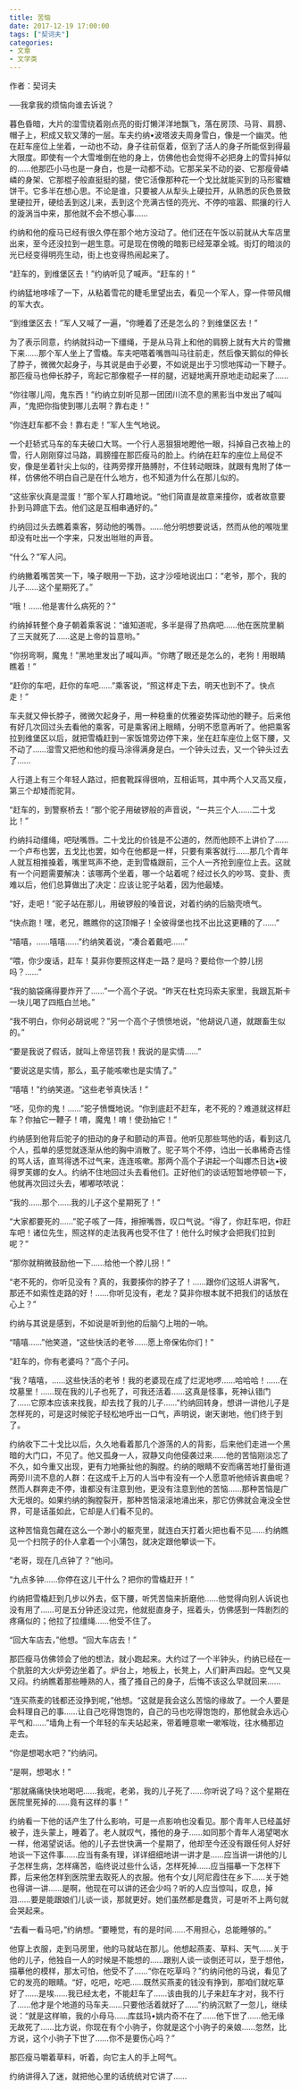 ```yaml
---
title: 苦恼
date: 2017-12-19 17:00:00
tags: ["契诃夫"]
categories: 
- 文章
- 文学类
---
```


作者：契诃夫

──我拿我的烦恼向谁去诉说？

暮色昏暗，大片的湿雪绕着刚点亮的街灯懒洋洋地飘飞，落在房顶、马背、肩膀、帽子上，积成又软又薄的一层。车夫约纳•波塔波夫周身雪白，像是一个幽灵。他在赶车座位上坐着，一动也不动，身子往前伛着，伛到了活人的身子所能伛到得最大限度。即使有一个大雪堆倒在他的身上，仿佛他也会觉得不必把身上的雪抖掉似的……他那匹小马也是一身白，也是一动都不动。它那呆呆不动的姿、它那瘦骨嶙嶙的身架、它那棍子般直挺挺的腿，使它活像那种花一个戈比就能买到的马形蜜糖饼干。它多半在想心思。不论是谁，只要被人从犁头上硬拉开，从熟悉的灰色景致里硬拉开，硬给丢到这儿来，丢到这个充满古怪的亮光、不停的喧嚣、熙攘的行人的漩涡当中来，那他就不会不想心事……

约纳和他的瘦马已经有很久停在那个地方没动了。他们还在午饭以前就从大车店里出来，至今还没拉到一趟生意。可是现在傍晚的暗影已经笼罩全城。街灯的暗淡的光已经变得明亮生动，街上也变得热闹起来了。

“赶车的，到维堡区去！”约纳听见了喊声。“赶车的！”

约纳猛地哆嗦了一下，从粘着雪花的睫毛里望出去，看见一个军人，穿一件带风帽的军大衣。

“到维堡区去！”军人又喊了一遍，“你睡着了还是怎么的？到维堡区去！”

为了表示同意，约纳就抖动一下缰绳，于是从马背上和他的肩膀上就有大片的雪撇下来……那个军人坐上了雪橇。车夫吧嗒着嘴唇叫马往前走，然后像天鹅似的伸长了脖子，微微欠起身子，与其说是由于必要，不如说是出于习惯地挥动一下鞭子。那匹瘦马也伸长脖子，弯起它那像棍子一样的腿，迟疑地离开原地走动起来了……

“你往哪儿闯，鬼东西！”约纳立刻听见那一团团川流不息的黑影当中发出了喊叫声，“鬼把你指使到哪儿去啊？靠右走！”

“你连赶车都不会！靠右走！”军人生气地说。

一个赶轿式马车的车夫破口大骂。一个行人恶狠狠地瞪他一眼，抖掉自己衣袖上的雪，行人刚刚穿过马路，肩膀撞在那匹瘦马的脸上。约纳在赶车的座位上局促不安，像是坐着针尖上似的，往两旁撑开胳膊肘，不住转动眼珠，就跟有鬼附了体一样，仿佛他不明白自己是在什么地方，也不知道为什么在那儿似的。

“这些家伙真是混蛋！”那个军人打趣地说。“他们简直是故意来撞你，或者故意要扑到马蹄底下去。他们这是互相串通好的。”

约纳回过头去瞧着乘客，努动他的嘴唇。……他分明想要说话，然而从他的喉咙里却没有吐出一个字来，只发出咝咝的声音。

“什么？”军人问。

约纳撇着嘴苦笑一下，嗓子眼用一下劲，这才沙哑地说出口：“老爷，那个，我的儿子……这个星期死了。”

“哦！……他是害什么病死的？”

约纳掉转整个身子朝着乘客说：“谁知道呢，多半是得了热病吧……他在医院里躺了三天就死了……这是上帝的旨意哟。”

“你拐弯啊，魔鬼！”黑地里发出了喊叫声。“你瞎了眼还是怎么的，老狗！用眼睛瞧着！”

“赶你的车吧，赶你的车吧……”乘客说，“照这样走下去，明天也到不了。快点走！”

车夫就又伸长脖子，微微欠起身子，用一种稳重的优雅姿势挥动他的鞭子。后来他有好几次回过头去看他的乘客，可是乘客闭上眼睛，分明不愿意再听了。他把乘客拉到维堡区以后，就把雪橇赶到一家饭馆旁边停下来，坐在赶车座位上伛下腰，又不动了……湿雪又把他和他的瘦马涂得满身是白。一个钟头过去，又一个钟头过去了……

人行道上有三个年轻人路过，把套靴踩得很响，互相诟骂，其中两个人又高又瘦，第三个却矮而驼背。

“赶车的，到警察桥去！”那个驼子用破锣般的声音说，“一共三个人……二十戈比！”

约纳抖动缰绳，吧哒嘴唇。二十戈比的价钱是不公道的，然而他顾不上讲价了……一个卢布也罢，五戈比也罢，如今在他都是一样，只要有乘客就行……那几个青年人就互相推搡着，嘴里骂声不绝，走到雪橇跟前，三个人一齐抢到座位上去。这就有一个问题需要解决：该哪两个坐着，哪一个站着呢？经过长久的吵骂、变卦、责难以后，他们总算做出了决定：应该让驼子站着，因为他最矮。

“好，走吧！”驼子站在那儿，用破锣般的嗓音说，对着约纳的后脑壳喷气。

“快点跑！嘿，老兄，瞧瞧你的这顶帽子！全彼得堡也找不出比这更糟的了……”

“嘻嘻，……嘻嘻……”约纳笑着说，“凑合着戴吧……”

“喂，你少废话，赶车！莫非你要照这样走一路？是吗？要给你一个脖儿拐吗？……”

“我的脑袋痛得要炸开了……”一个高个子说。“昨天在杜克玛索夫家里，我跟瓦斯卡一块儿喝了四瓶白兰地。”

“我不明白，你何必胡说呢？”另一个高个子愤愤地说，“他胡说八道，就跟畜生似的。”

“要是我说了假话，就叫上帝惩罚我！我说的是实情……”

“要说这是实情，那么，虱子能咳嗽也是实情了。”

“嘻嘻！”约纳笑道。“这些老爷真快活！”

“呸，见你的鬼！……”驼子愤慨地说。“你到底赶不赶车，老不死的？难道就这样赶车？你抽它一鞭子！唷，魔鬼！唷！使劲抽它！”

约纳感到他背后驼子的扭动的身子和颤动的声音。他听见那些骂他的话，看到这几个人，孤单的感觉就逐渐从他的胸中消散了。驼子骂个不停，诌出一长串稀奇古怪的骂人话，直骂得透不过气来，连连咳嗽。那两个高个子讲起一个叫娜杰日达•彼得罗芙娜的女人。约纳不住地回过头去看他们。正好他们的谈话短暂地停顿一下，他就再次回过头去，嘟嘟哝哝说：

“我的……那个……我的儿子这个星期死了！”

“大家都要死的……”驼子咳了一阵，擦擦嘴唇，叹口气说。“得了，你赶车吧，你赶车吧！诸位先生，照这样的走法我再也受不住了！他什么时候才会把我们拉到呢？”

“那你就稍微鼓励他一下……给他一个脖儿拐！”

“老不死的，你听见没有？真的，我要揍你的脖子了！……跟你们这班人讲客气，那还不如索性走路的好！……你听见没有，老龙？莫非你根本就不把我们的话放在心上？”

约纳与其说是感到，不如说是听到他的后脑勺上啪的一响。

“嘻嘻……”他笑道，“这些快活的老爷……愿上帝保佑你们！”

“赶车的，你有老婆吗？”高个子问。

“我？嘻嘻，……这些快活的老爷！我的老婆现在成了烂泥地啰……哈哈哈！……在坟墓里！……现在我的儿子也死了，可我还活着……这真是怪事，死神认错门了……它原本应该来找我，却去找了我的儿子……”约纳回转身，想讲一讲他儿子是怎样死的，可是这时候驼子轻松地呼出一口气，声明说，谢天谢地，他们终于到了。

约纳收下二十戈比以后，久久地看着那几个游荡的人的背影，后来他们走进一个黑暗的大门口，不见了。他又孤身一人，寂静又向他侵袭过来……他的苦恼刚淡忘了不久，如今重又出现，更有力地撕扯他的胸膛。约纳的眼睛不安而痛苦地打量街道两旁川流不息的人群：在这成千上万的人当中有没有一个人愿意听他倾诉衷曲呢？然而人群奔走不停，谁都没有注意到他，更没有注意到他的苦恼……那种苦恼是广大无垠的。如果约纳的胸膛裂开，那种苦恼滚滚地涌出来，那它仿佛就会淹没全世界，可是话虽如此，它却是人们看不见的。

这种苦恼竟包藏在这么一个渺小的躯壳里，就连白天打着火把也看不见……约纳瞧见一个扫院子的仆人拿着一个小蒲包，就决定跟他攀谈一下。

“老哥，现在几点钟了？”他问。

“九点多钟……你停在这儿干什么？把你的雪橇赶开！”

约纳把雪橇赶到几步以外去，伛下腰，听凭苦恼来折磨他……他觉得向别人诉说也没有用了……可是五分钟还没过完，他就挺直身子，摇着头，仿佛感到一阵剧烈的疼痛似的；他拉了拉缰绳……他受不住了。

“回大车店去，”他想。“回大车店去！”

那匹瘦马仿佛领会了他的想法，就小跑起来。大约过了一个半钟头，约纳已经在一个肮脏的大火炉旁边坐着了。炉台上，地板上，长凳上，人们鼾声四起。空气又臭又闷。约纳瞧着那些睡熟的人，搔了搔自己的身子，后悔不该这么早就回来……

“连买燕麦的钱都还没挣到呢，”他想。“这就是我会这么苦恼的缘故了。一个人要是会料理自己的事……让自己吃得饱饱的，自己的马也吃得饱饱的，那他就会永远心平气和……”墙角上有一个年轻的车夫站起来，带着睡意嗽一嗽喉咙，往水桶那边走去。

“你是想喝水吧？”约纳问。

“是啊，想喝水！”

“那就痛痛快快地喝吧……我呢，老弟，我的儿子死了……你听说了吗？这个星期在医院里死掉的……竟有这样的事！”

约纳看一下他的话产生了什么影响，可是一点影响也没看见。那个青年人已经盖好被子，连头蒙上，睡着了。老人就叹气，搔他的身子……如同那个青年人渴望喝水一样，他渴望说话。他的儿子去世快满一个星期了，他却至今还没有跟任何人好好地谈一下这件事……应当有条有理，详详细细地讲一讲才是……应当讲一讲他的儿子怎样生病，怎样痛苦，临终说过些什么话，怎样死掉……应当描摹一下怎样下葬，后来他怎样到医院里去取死人的衣服。他有个女儿阿尼霞住在乡下……关于她也得讲一讲……是啊，他现在可以讲的还会少吗？听的人应当惊叫，叹息，掉泪……要是能跟娘们儿谈一谈，那就更好。她们虽然都是蠢货，可是听不上两句就会哭起来。

“去看一看马吧，”约纳想。“要睡觉，有的是时间……不用担心，总能睡够的。”

他穿上衣服，走到马房里，他的马就站在那儿。他想起燕麦、草料、天气……关于他的儿子，他独自一人的时候是不能想的……跟别人谈一谈倒还可以，至于想他，描摹他的模样，那太可怕，他受不了……“你在吃草吗？”约纳问他的马说，看见了它的发亮的眼睛。“好，吃吧，吃吧……既然买燕麦的钱没有挣到，那咱们就吃草好了……是埃……我已经太老，不能赶车了……该由我的儿子来赶车才对，我不行了……他才是个地道的马车夫……只要他活着就好了……”约纳沉默了一忽儿，继续说：“就是这样嘛，我的小母马……库兹玛•姚内奇不在了……他下世了……他无缘无故死了……比方说，你现在有个小驹子，你就是这个小驹子的亲娘……忽然，比方说，这个小驹子下世了……你不是要伤心吗？”

那匹瘦马嚼着草料，听着，向它主人的手上呵气。

约纳讲得入了迷，就把他心里的话统统对它讲了……
